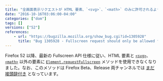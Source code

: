 ```yaml
---
title: "全画面表示リクエストが HTML 要素、`<svg>`、`<math>` のみに許可されるようになりました"
date: "2016-10-16T03:06:00-04:00"
categories: ["dom"]
tags: []
versions: ["52"]
references:
    - url: "https://bugzilla.mozilla.org/show_bug.cgi?id=1305928"
      title: "Bug 1305928 - Fullscreen request should only be allowed for HTML element, <svg>, and <math>"
---
```

Firefox 52 以降、最新の Fullscreen API 仕様に従い、HTML 要素と [`<svg>`](https://developer.mozilla.org/ja/docs/Web/SVG/Element/svg)、[`<math>`](https://developer.mozilla.org/ja/docs/Web/MathML/Element/math) 以外の要素に [`Element.requestFullscreen`](https://developer.mozilla.org/ja/docs/Web/API/Element/requestFullscreen) メソッドを使用できなくなりました。なお、このメソッドは Firefox Beta、Release 両チャンネルでは [まだ接頭辞付き](https://www.fxsitecompat.com/ja/docs/2016/fullscreen-api-has-been-unprefixed-in-non-release-builds/) となっています。
